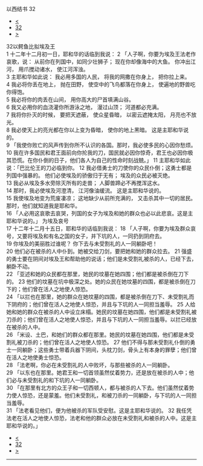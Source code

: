 ﻿





 以西结书 32




* [<](bible/EZK31.md)
* [32](bible/EZK.md)
* [>](bible/EZK33.md)



 
32以鳄鱼比拟埃及王  
1 十二年十二月初一日，耶和华的话临到我说： 
2 「人子啊，你要为埃及王法老作哀歌，说： 从前你在列国中，如同少壮狮子； 现在你却像海中的大鱼。 你冲出江河， 用爪搅动诸水， 使江河浑浊。  
3 主耶和华如此说： 我必用多国的人民， 将我的网撒在你身上， 把你拉上来。  
4 我必将你丢在地上， 抛在田野， 使空中的飞鸟都落在你身上， 使遍地的野兽吃你得饱。  
5 我必将你的肉丢在山间， 用你高大的尸首填满山谷。  
6 我又必用你的血浇灌你所游泳之地， 漫过山顶； 河道都必充满。  
7 我将你扑灭的时候， 要把天遮蔽， 使众星昏暗， 以密云遮掩太阳， 月亮也不放光。  
8 我必使天上的亮光都在你以上变为昏暗， 使你的地上黑暗。 这是主耶和华说的。  
9 「我使你败亡的风声传到你所不认识的各国。那时，我必使多民的心因你愁烦。 
10 我在许多国民和君王面前向你抡我的刀，国民就必因你惊奇，君王也必因你极其恐慌。在你仆倒的日子，他们各人为自己的性命时刻战兢。」 
11 主耶和华如此说：「巴比伦王的刀必临到你。 
12 我必借勇士的刀使你的众民仆倒；这勇士都是列国中强暴的。 他们必使埃及的骄傲归于无有； 埃及的众民必被灭绝。  
13 我必从埃及多水旁除灭所有的走兽； 人脚兽蹄必不再搅浑这水。  
14 那时，我必使埃及河澄清， 江河像油缓流。 这是主耶和华说的。  
15 我使埃及地变为荒废凄凉； 这地缺少从前所充满的， 又击杀其中一切的居民。 那时，他们就知道我是耶和华。  
16 「人必用这哀歌去哀哭，列国的女子为埃及和她的群众也必以此悲哀。这是主耶和华说的。」 为埃及哀号  
17 十二年十二月十五日，耶和华的话临到我说： 
18 「人子啊，你要为埃及群众哀号，又要将埃及和有名之国的女子，并下坑的人，一同扔到阴府去。  
19 你埃及的美丽胜过谁呢？ 你下去与未受割礼的人一同躺卧吧！  
20 他们必在被杀的人中仆到。她被交给刀剑，要把她和她的群众拉去。 
21 强盛的勇士要在阴间对埃及王和帮助他的说话；他们是未受割礼被杀的人，已经下去，躺卧不动。  
22 「亚述和她的众民都在那里，她民的坟墓在她四围；他们都是被杀倒在刀下的。 
23 他们的坟墓在坑中极深之处。她的众民在她坟墓的四围，都是被杀倒在刀下的；他们曾在活人之地使人惊恐。  
24 「以拦也在那里，她的群众在她坟墓的四围，都是被杀倒在刀下、未受割礼而下阴府的；他们曾在活人之地使人惊恐，并且与下坑的人一同担当羞辱。 
25 人给她和她的群众在被杀的人中设立床榻。她民的坟墓在她四围，他们都是未受割礼被刀杀的；他们曾在活人之地使人惊恐，并且与下坑的人一同担当羞辱。以拦已经放在被杀的人中。  
26 「米设、土巴，和她们的群众都在那里。她民的坟墓在她四围，他们都是未受割礼被刀杀的；他们曾在活人之地使人惊恐。 
27 他们不得与那未受割礼仆倒的勇士一同躺卧；这些勇士带着兵器下阴间，头枕刀剑，骨头上有本身的罪孽；他们曾在活人之地使勇士惊恐。  
28 「法老啊，你必在未受割礼的人中败坏，与那些被杀的人一同躺卧。  
29 「以东也在那里。她君王和一切首领虽然仗着势力，还是放在被杀的人中；他们必与未受割礼的和下坑的人一同躺卧。  
30 「在那里有北方的众王子和一切西顿人，都与被杀的人下去。他们虽然仗着势力使人惊恐，还是蒙羞。他们未受割礼，和被刀杀的一同躺卧，与下坑的人一同担当羞辱。  
31 「法老看见他们，便为他被杀的军队受安慰。这是主耶和华说的。 
32 我任凭法老在活人之地使人惊恐，法老和他的群众必放在未受割礼和被杀的人中。这是主耶和华说的。」 
* [<](bible/EZK31.md)
* [32](bible/EZK.md)
* [>](bible/EZK33.md)





---









